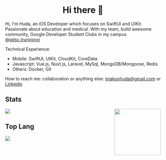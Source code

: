 <h1 align='center'>Hi there 👋</h1>

Hi, I'm Huda, an iOS Developer which focuses on SwiftUI and UIKit. Passionate about education and medical. With my team, build awesome community, Google Developer Student Clubs in my campus <a href="https://instagram.com/gdsc.trunojoyo">@gdsc.trunojoyo</a>

Technical Experience: 
- Mobile: SwiftUI, UIKit, CloudKit, CoreData
- Javascript: Vue.js, Nuxt.js, Laravel, MySql, MongoDB/Mongoose, Redis
- Others: Docker, Git

How to reach me: collaboration or anything else: <a href="mailto:iniakunhuda@gmail.com">iniakunhuda@gmail.com</a> or <a href="">Linkedin</a>




## Stats

<img align ="right" src = "https://i.imgur.com/w4pKOQi.jpg" width="150" height="150">
<img src="https://github-readme-stats.vercel.app/api?username=iniakunhuda">


## Top Lang
<img src="https://github-readme-stats.vercel.app/api/top-langs/?username=iniakunhuda&langs_count=8&layout=compact&hide_border=true">



<!--
- ⚡ With my team, build awesome tech community in my campus
- 🔭 I’m currently working as frontend developer
- 👯 Passionate about medical & education
- 💬 Ask me about Tech & Startup
- 📫 How to reach me: iniakunhuda@gmail.com


## GitHub Stats

|                                                            Miftahul Huda Stats                                                            |
| :--------------------------------------------------------------------------------------------------------------------------------------------: |
| ![Miftahul Huda 𝚐𝚒𝚝𝚑𝚞𝚋 𝚐𝚛𝚊𝚙𝚑](https://activity-graph.herokuapp.com/graph?username=iniakunhuda&theme=react-dark&hide_border=true&area=true) |
|        ![Miftahul Huda github stats](https://github-readme-stats.vercel.app/api?username=iniakunhuda&show_icons=true&theme=algolia)        |
|              ![Miftahul Huda GitHub Streak](https://github-readme-streak-stats.herokuapp.com/?user=iniakunhuda&theme=algolia)              |

|                                                                                              Miftahul Huda Stars                                                                                              |                                                           Top Languages                                                           |
| :----------------------------------------------------------------------------------------------------------------------------------------------------------------------------------------------------------------: | :-------------------------------------------------------------------------------------------------------------------------------: |
| ![Github Stars](https://github-readme-stats.vercel.app/api?username=iniakunhuda&show_icons=true&locale=en&count_private=true&hide_rank=true&custom_title=My%20GitHub%20Stats&disable_animations=true&theme=algolia) | ![Top Langs](https://github-readme-stats.vercel.app/api/top-langs/?username=iniakunhuda&langs_count=8&theme=algolia&layout=compact) |

-->


<!--

![github stats](https://github-readme-stats.vercel.app/api?username=iniakunhuda&show_icons=true)

**iniakunhuda/iniakunhuda** is a ✨ _special_ ✨ repository because its `README.md` (this file) appears on your GitHub profile.

Here are some ideas to get you started:

- 🔭 I’m currently working on ...
- 🌱 I’m currently learning ...
- 👯 I’m looking to collaborate on ...
- 🤔 I’m looking for help with ...
- 💬 Ask me about ...
- 📫 How to reach me: ...
- 😄 Pronouns: ...
- ⚡ Fun fact: ...
-->
